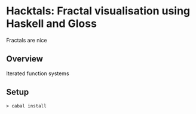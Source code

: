 Hacktals: Fractal visualisation using Haskell and Gloss
================================================================================

Fractals are nice

Overview
--------------------------------------------------------------------------------

Iterated function systems

Setup
--------------------------------------------------------------------------------

```
> cabal install
```
